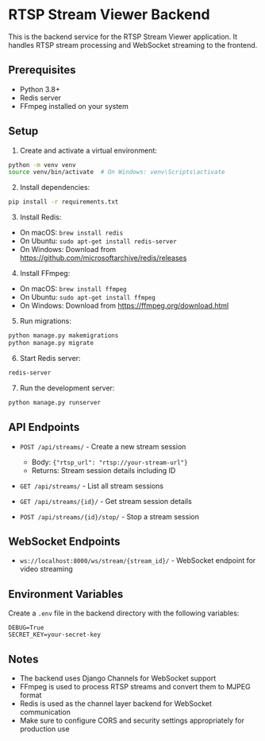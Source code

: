 # RTSP Stream Viewer Backend

This is the backend service for the RTSP Stream Viewer application. It handles RTSP stream processing and WebSocket streaming to the frontend.

## Prerequisites

- Python 3.8+
- Redis server
- FFmpeg installed on your system

## Setup

1. Create and activate a virtual environment:
```bash
python -m venv venv
source venv/bin/activate  # On Windows: venv\Scripts\activate
```

2. Install dependencies:
```bash
pip install -r requirements.txt
```

3. Install Redis:
- On macOS: `brew install redis`
- On Ubuntu: `sudo apt-get install redis-server`
- On Windows: Download from https://github.com/microsoftarchive/redis/releases

4. Install FFmpeg:
- On macOS: `brew install ffmpeg`
- On Ubuntu: `sudo apt-get install ffmpeg`
- On Windows: Download from https://ffmpeg.org/download.html

5. Run migrations:
```bash
python manage.py makemigrations
python manage.py migrate
```

6. Start Redis server:
```bash
redis-server
```

7. Run the development server:
```bash
python manage.py runserver
```

## API Endpoints

- `POST /api/streams/` - Create a new stream session
  - Body: `{"rtsp_url": "rtsp://your-stream-url"}`
  - Returns: Stream session details including ID

- `GET /api/streams/` - List all stream sessions
- `GET /api/streams/{id}/` - Get stream session details
- `POST /api/streams/{id}/stop/` - Stop a stream session

## WebSocket Endpoints

- `ws://localhost:8000/ws/stream/{stream_id}/` - WebSocket endpoint for video streaming

## Environment Variables

Create a `.env` file in the backend directory with the following variables:
```
DEBUG=True
SECRET_KEY=your-secret-key
```

## Notes

- The backend uses Django Channels for WebSocket support
- FFmpeg is used to process RTSP streams and convert them to MJPEG format
- Redis is used as the channel layer backend for WebSocket communication
- Make sure to configure CORS and security settings appropriately for production use 
